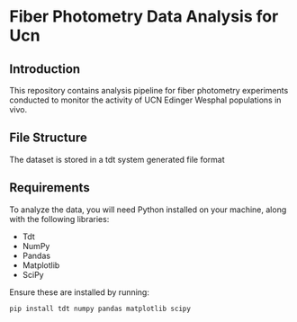 # Fiber Photometry Data Analysis for Ucn

## Introduction
This repository contains analysis pipeline for fiber photometry experiments conducted to monitor the activity of UCN Edinger Wesphal populations in vivo. 

## File Structure
The dataset is stored in a tdt system generated file format

## Requirements
To analyze the data, you will need Python installed on your machine, along with the following libraries:
- Tdt 
- NumPy
- Pandas
- Matplotlib
- SciPy

Ensure these are installed by running:
```bash
pip install tdt numpy pandas matplotlib scipy

